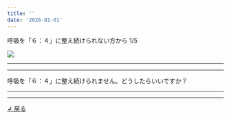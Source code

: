 ```yaml
---
title: ''
date: '2026-01-01'
---
```

呼吸を「６：４」に整え続けられない方から 1/5

![](/images/04b.jpg)
***
***
呼吸を「６：４」に整え続けられません。どうしたらいいですか？
***
***
[ ↲ 戻る ](/posts/4)
